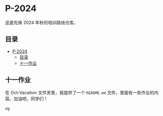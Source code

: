 # P-2024

这是先锋 2024 年秋的培训路线仓库。

## 目录

- [P-2024](#p-2024)
  - [目录](#目录)
  - [十一作业](#十一作业)

## 十一作业

在 Oct-Vacation 文件夹里，我提供了一个 `README.md` 文件，里面有一些作业的内容。加油吧，同学们！

oy